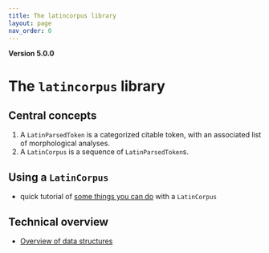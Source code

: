 ```yaml
---
title: The latincorpus library
layout: page
nav_order: 0
---
```




**Version 5.0.0**

# The `latincorpus` library

## Central concepts

1. A `LatinParsedToken` is a categorized citable token, with an associated list of morphological analyses.
2. A `LatinCorpus` is a sequence of `LatinParsedToken`s.


## Using a `LatinCorpus`

- quick tutorial of [some things you can do](./corpus/) with a `LatinCorpus`


## Technical overview

- [Overview of data structures](./libraries/)
